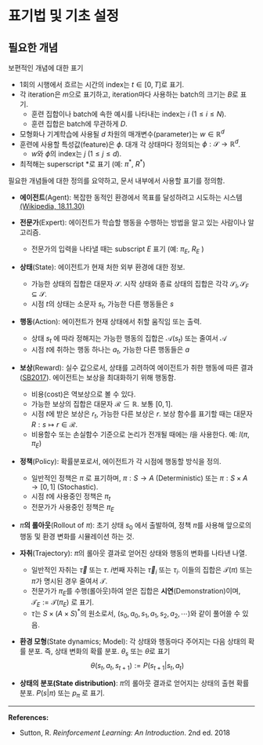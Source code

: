 # 표기법 및 기초 설정

## 필요한 개념

보편적인 개념에 대한 표기

- 1회의 시행에서 흐르는 시간의 index는 $t\in [0, T]$로 표기.
- 각 iteration은 $m$으로 표기하고, iteration마다 사용하는 batch의 크기는 $B$로 표기.
  - 훈련 집합이나 batch에 속한 예시를 나타내는 index는 $i$ ($1\le i\le N$).
  - 훈련 집합은 batch에 무관하게 $D$.
- 모형화나 기계학습에 사용될 $d$ 차원의 매개변수(parameter)는 $w \in \mathbb{R}^d$
- 훈련에 사용할 특성값(feature)은 $\phi$. 대개 각 상태마다 정의되는 $\phi:\mathcal{S}\to \mathbb{R}^d$.
  - $w$와 $\phi$의 index는 $j$ ($1\le j \leq d$).
- 최적해는 superscript \*로 표기 (예: $\pi^*$, $R^*$)



필요한 개념들에 대한 정의를 요약하고, 문서 내부에서 사용할 표기를 정의함.

- **에이전트**(Agent): 복잡한 동적인 환경에서 목표를 달성하려고 시도하는 시스템 [(Wikipedia, 18.11.30)][Agent]

- **전문가**(Expert): 에이전트가 학습할 행동을 수행하는 방법을 알고 있는 사람이나 알고리즘.

  - 전문가의 입력을 나타낼 때는 subscript $E$ 표기 (예: $\pi_E$, $R_E$ )

- **상태**(State): 에이전트가 현재 처한 외부 환경에 대한 정보.

  - 가능한 상태의 집합은 대문자 $\mathcal{S}$. 시작 상태와 종료 상태의 집합은 각각 $\mathcal{S}_I, \mathcal{S}_F\subseteq \mathcal{S}$.
  - 시점 $t$의 상태는 소문자 $s_t$, 가능한 다른 행동들은 $s$

- **행동**(Action): 에이전트가 현재 상태에서 취할 움직임 또는 출력.

  - 상태 $s_t$ 에 따라 정해지는 가능한 행동의 집합은 $\mathcal{A}(s_t)$ 또는 줄여서 $\mathcal{A}$
  - 시점 $t$에 취하는 행동 하나는 $a_t$, 가능한 다른 행동들은 $a$

- **보상**(Reward): 실수 값으로서, 상태를 고려하여 에이전트가 취한 행동에 따른 결과 ([SB2017][]). 에이전트는 보상을 최대화하기 위해 행동함.

  - 비용(cost)은 역보상으로 볼 수 있다.
  - 가능한 보상의 집합은 대문자 $\mathcal{R} \subseteq \mathbb{R}​$. 보통 $[0,1]​$.
  - 시점 $t$에 받은 보상은 $r_t$, 가능한 다른 보상은 $r$. 보상 함수를 표기할 때는 대문자 $R: s\mapsto r\in \mathcal{R}$.
  - 비용함수 또는 손실함수 기준으로 논리가 전개될 때에는 $l$을 사용한다. 예: $l(\pi, \pi_E)$

- **정책**(Policy): 확률분포로서, 에이전트가 각 시점에 행동할 방식을 정의.

  - 일반적인 정책은 $\pi$ 로 표기하며, $\pi : S \to A$ (Deterministic) 또는 $\pi: S \times A \to [0, 1]$ (Stochastic).
  - 시점 $t$에 사용중인 정책은 $\pi_t$
  - 전문가가 사용중인 정책은 $\pi_E$

- $\pi$**의 롤아웃**(Rollout of $\pi$): 초기 상태 $s_0$ 에서 출발하여, 정책 $\pi$를 사용해 앞으로의 행동 및 환경 변화를 시뮬레이션 하는 것.

- **자취**(Trajectory): $\pi$의 롤아웃 결과로 얻어진 상태와 행동의 변화를 나타낸 나열.

  - 일반적인 자취는 $\vec{\tau}$ 또는 $\tau$. $i$번째 자취는 $\vec{\tau}_i$ 또는 $\tau_i$. 이들의 집합은 $\mathcal{T}(\pi)$ 또는 $\pi$가 명시된 경우 줄여서 $\mathcal{T}$.
  - 전문가가 $\pi_E$를 수행(롤아웃)하여 얻은 집합은 **시연**(Demonstration)이며, $\mathcal{T}_E := \mathcal{T}(\pi_E)$ 로 표기.
  - $\tau$는 $S\times(A\times S)^*$의 원소로서, $(s_0, a_0, s_1, a_1, s_2, a_2, \cdots)$와 같이 풀어쓸 수 있음.

- **환경 모형**(State dynamics; Model): 각 상태와 행동마다 주어지는 다음 상태의 확률 분포. 즉, 상태 변화의 확률 분포. $\theta_s$ 또는 $\theta$로 표기
  $$
  \theta(s_t, a_t, s_{t+1}) := P(s_{t+1} | s_t, a_t)
  $$







- **상태의 분포(State distribution)**: $\pi$의 롤아웃 결과로 얻어지는 상태의 출현 확률 분포. $P(s|\pi)$ 또는 $p_\pi$ 로 표기.



------

**References:**

[SB2017]: http://incompleteideas.net/book/bookdraft2017nov5.pdf	"(Sutton & Barto, 2017)​"

- Sutton, R. *Reinforcement Learning: An Introduction*. 2nd ed. 2018

[Agent]: https://ko.wikipedia.org/wiki/지능형_에이전트